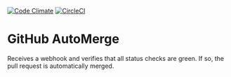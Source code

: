 [![Code Climate](https://codeclimate.com/github/frobichaud/docker-github-automerge/badges/gpa.svg)](https://codeclimate.com/github/frobichaud/docker-github-automerge)
[![CircleCI](https://circleci.com/gh/petalmd/docker-github-automerge.svg?style=svg)](https://circleci.com/gh/petalmd/docker-github-automerge)

# GitHub AutoMerge
Receives a webhook and verifies that all status checks are green. If so, the pull request is automatically merged.
